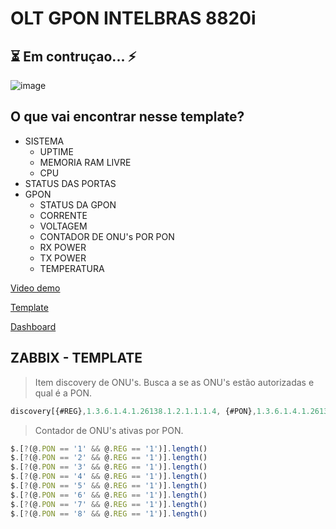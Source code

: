 # OLT GPON INTELBRAS 8820i

## ⏳ Em contruçao... ⚡

![image](https://user-images.githubusercontent.com/23584038/127940755-d5691f16-95eb-464d-89b5-604860610a87.png)

## O que vai encontrar nesse template?

- SISTEMA
  - UPTIME
  - MEMORIA RAM LIVRE
  - CPU
- STATUS DAS PORTAS
- GPON
  - STATUS DA GPON
  - CORRENTE
  - VOLTAGEM
  - CONTADOR DE ONU's POR PON
  - RX POWER
  - TX POWER
  - TEMPERATURA

[Video demo](/contents/demo.mp4)

[Template](./contents/OLT_INTELBRAS_8820i.xml)

[Dashboard](contents/OLT_INTELBRAS_8820i.xml)

## ZABBIX - TEMPLATE

> Item discovery de ONU's. Busca a se as ONU's estão autorizadas e qual é a PON.

```js
discovery[{#REG},1.3.6.1.4.1.26138.1.2.1.1.1.4, {#PON},1.3.6.1.4.1.26138.1.2.1.1.1.2]
```

> Contador de ONU's ativas por PON.

```js
$.[?(@.PON == '1' && @.REG == '1')].length()
$.[?(@.PON == '2' && @.REG == '1')].length()
$.[?(@.PON == '3' && @.REG == '1')].length()
$.[?(@.PON == '4' && @.REG == '1')].length()
$.[?(@.PON == '5' && @.REG == '1')].length()
$.[?(@.PON == '6' && @.REG == '1')].length()
$.[?(@.PON == '7' && @.REG == '1')].length()
$.[?(@.PON == '8' && @.REG == '1')].length()
```
